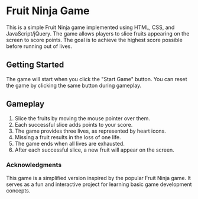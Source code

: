 # Fruit Ninja Game

This is a simple Fruit Ninja game implemented using HTML, CSS, and JavaScript/jQuery. The game allows players to slice fruits appearing on the screen to score points. The goal is to achieve the highest score possible before running out of lives.

## Getting Started
The game will start when you click the "Start Game" button. You can reset the game by clicking the same button during gameplay.

## Gameplay
1. Slice the fruits by moving the mouse pointer over them.
2. Each successful slice adds points to your score.
3. The game provides three lives, as represented by heart icons.
4. Missing a fruit results in the loss of one life.
5. The game ends when all lives are exhausted.
6. After each successful slice, a new fruit will appear on the screen.

### Acknowledgments
This game is a simplified version inspired by the popular Fruit Ninja game. It serves as a fun and interactive project for learning basic game development concepts.

